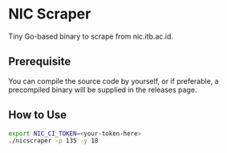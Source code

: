 # NIC Scraper

Tiny Go-based binary to scrape from nic.itb.ac.id.

## Prerequisite

You can compile the source code by yourself, or if preferable, a precompiled binary will be supplied in the releases page.

## How to Use

```bash
export NIC_CI_TOKEN=<your-token-here>
./nicscraper -p 135 -y 18
```
